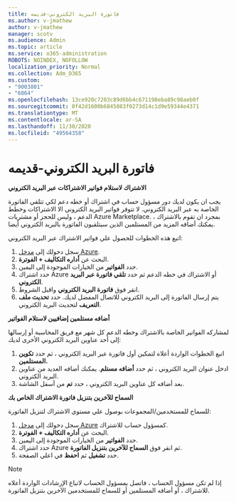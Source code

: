 ```yaml
---
title: فاتورة البريد الكتروني-قديمه
ms.author: v-jmathew
author: v-jmathew
manager: scotv
ms.audience: Admin
ms.topic: article
ms.service: o365-administration
ROBOTS: NOINDEX, NOFOLLOW
localization_priority: Normal
ms.collection: Adm_O365
ms.custom:
- "9003801"
- "6864"
ms.openlocfilehash: 13ce920c7203c89d6bb4c671198eba89c98aeb0f
ms.sourcegitcommit: 0f42d1600b6845083f0273d14c1d9e59344e4371
ms.translationtype: MT
ms.contentlocale: ar-SA
ms.lasthandoff: 11/30/2020
ms.locfileid: "49564358"
---
```

# <a name="e-mail-invoice---legacy"></a>فاتورة البريد الكتروني-قديمه

**الاشتراك لاستلام فواتير الاشتراكات عبر البريد الكتروني**

يجب ان يكون لديك دور مسؤول حساب في اشتراك أو خطه دعم لكي تتلقي الفاتورة الخاصة به عبر البريد الكتروني. لا تتوفر فواتير البريد الكتروني الا الاشتراكات وخطط الدعم ، وليس للحجز أو مشتريات Azure Marketplace. بمجرد ان تقوم بالاشتراك ، يمكنك أضافه المزيد من المستلمين الذين سيتلقيون الفاتورة بالبريد الكتروني أيضا.

اتبع هذه الخطوات للحصول علي فواتير الاشتراك عبر البريد الكتروني:

1. سجل دخولك إلى [مدخل Azure](https://portal.azure.com/).
2. البحث عن **أداره التكاليف + الفوترة**.
3. حدد **الفواتير** من الخيارات الموجودة إلى اليمين.
4. حدد اشتراك Azure أو الاشتراك في خطه الدعم ثم حدد **تلقي فاتورة عبر البريد الكتروني**.
5. انقر فوق **فاتورة البريد الكتروني** واقبل الشروط.
6. يتم إرسال الفاتورة إلى البريد الكتروني للاتصال المفضل لديك. حدد **تحديث ملف التعريف** لتحديث البريد الكتروني.

**أضافه مستلمين إضافيين لاستلام الفواتير**

لمشاركه الفواتير الخاصة بالاشتراك وخطه الدعم كل شهر مع فريق المحاسبة أو إرسالها إلى أحد عناوين البريد الكتروني الأخرى لديك:

1. اتبع الخطوات الواردة أعلاه لتمكين أول فاتورة عبر البريد الكتروني ، ثم حدد **تكوين المستلمين.**
2. ادخل عنوان البريد الكتروني ، ثم حدد **أضافه مستلم**. يمكنك أضافه العديد من عناوين البريد الكتروني.
3. بعد أضافه كل عناوين البريد الكتروني ، حدد **تم** من أسفل الشاشة.

**السماح للآخرين بتنزيل فاتورة الاشتراك الخاص بك**

للسماح للمستخدمين/المجموعات بوصول علي مستوي الاشتراك لتنزيل الفاتورة:

1. سجل دخولك إلى [مدخل Azure](https://portal.azure.com/) كمسؤول حساب للاشتراك.
2. البحث عن **أداره التكاليف + الفوترة**.
3. حدد **الفواتير** من الخيارات الموجودة إلى اليمين.
4. حدد اشتراك Azure ثم انقر فوق **السماح للآخرين بتنزيل الفاتورة**.
5. حدد **تشغيل** ثم **احفظ** في اعلي الصفحة.

> [!NOTE]
إذا لم تكن مسؤول الحساب ، فاتصل بمسؤول الحساب لاتباع الإرشادات الواردة أعلاه للاشتراك ، أو أضافه المستلمين أو للسماح للمستخدمين الآخرين بتنزيل الفاتورة.
